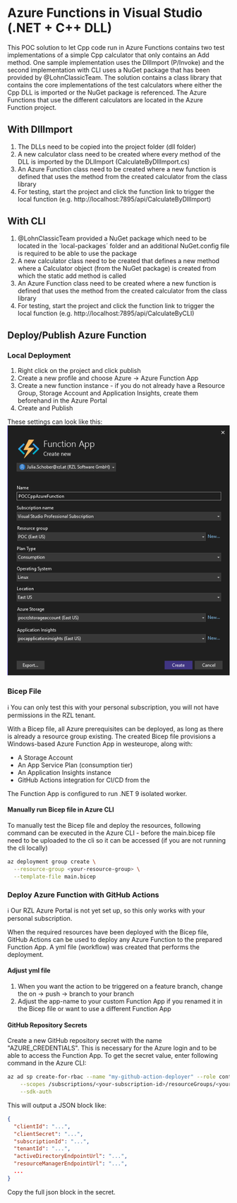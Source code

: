 #  Azure Functions in Visual Studio (.NET + C++ DLL)
This POC solution to let Cpp code run in Azure Functions contains two test implementations of a simple Cpp calculator that only contains an Add method. One sample implementation uses the DllImport (P/Invoke) and the second implementation with CLI uses a NuGet package that has been provided by @LohnClassicTeam. The solution contains a class library that contains the core implementations of the test calculators where either the Cpp DLL is imported or the NuGet package is referenced. The Azure Functions that use the different calculators are located in the Azure Function project. 


## With DllImport 
1. The DLLs need to be copied into the project folder (dll folder)
2. A new calculator class need to be created where every method of the DLL is imported by the DLlImport (CalculateByDllImport.cs)
3. An Azure Function class need to be created where a new function is defined that uses the method from the created calculator from the class library 
4. For testing, start the project and click the function link to trigger the local function (e.g. http://localhost:7895/api/CalculateByDllImport)

## With CLI 
1. @LohnClassicTeam provided a NuGet package which need to be located in the ´local-packages´ folder and an additional NuGet.config file is required to be able to use the package 
2. A new calculator class need to be created that defines a new method where a Calculator object (from the NuGet package) is created from which the static add method is called 
3. An Azure Function class need to be created where a new function is defined that uses the method from the created calculator from the class library 
4. For testing, start the project and click the function link to trigger the local function (e.g. http://localhost:7895/api/CalculateByCLI)

## Deploy/Publish Azure Function 
### Local Deployment 
1. Right click on the project and click publish 
2. Create a new profile and choose Azure -> Azure Function App 
3. Create a new function instance - if you do not already have a Resource Group, Storage Account and Application Insights, create them beforehand in the Azure Portal 
4. Create and Publish 

These settings can look like this: 
![alt text](img/deploy-function-app-from-vs.png)

### Bicep File 
ℹ️ You can only test this with your personal subscription, you will not have permissions in the RZL tenant. 

With a Bicep file, all Azure prerequisites can be deployed, as long as there is already a resource group existing. 
The created Bicep file provisions a Windows-based Azure Function App in westeurope, along with:
- A Storage Account
- An App Service Plan (consumption tier)
- An Application Insights instance
- GitHub Actions integration for CI/CD from the

The Function App is configured to run .NET 9 isolated worker.

#### Manually run Bicep file in Azure CLI 
To manually test the Bicep file and deploy the resources, following command can be executed in the Azure CLI - before the main.bicep file need to be uploaded to the cli so it can be accessed (if you are not running the cli locally)

``` sh
az deployment group create \
  --resource-group <your-resource-group> \
  --template-file main.bicep
```

### Deploy Azure Function with GitHub Actions 
ℹ️ Our RZL Azure Portal is not yet set up, so this only works with your personal subscription. 

When the required resources have been deployed with the Bicep file, GitHub Actions can be used to deploy any Azure Function to the prepared Function App. 
A yml file (workflow) was created that performs the deployment. 

#### Adjust yml file
1. When you want the action to be triggered on a feature branch, change the on -> push -> branch to your branch 
2. Adjust the app-name to your custom Function App if you renamed it in the Bicep file or want to use a different Function App 

#### GitHub Repository Secrets 
Create a new GitHub repository secret with the name "AZURE_CREDENTIALS". This is necessary for the Azure login and to be able to access the Function App. To get the secret value, enter following command in the Azure CLI: 

``` sh
az ad sp create-for-rbac --name "my-github-action-deployer" --role contributor \
    --scopes /subscriptions/<your-subscription-id>/resourceGroups/<your-resource-group> \
    --sdk-auth
```

This will output a JSON block like:

``` json
{
  "clientId": "...",
  "clientSecret": "...",
  "subscriptionId": "...",
  "tenantId": "...",
  "activeDirectoryEndpointUrl": "...",
  "resourceManagerEndpointUrl": "...",
  ...
}
```

Copy the full json block in the secret. 